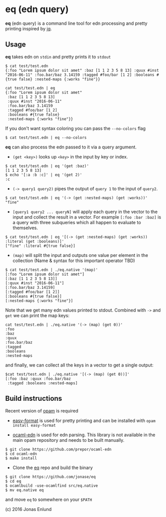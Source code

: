 # eq (edn query)

**eq** (edn query) is a command line tool for edn processing and
pretty printing inspired by [jq](https://stedolan.github.io/jq/).

## Usage

**eq** takes edn on `stdin` and pretty prints it to `stdout`

```
$ cat test/test.edn
{:foo "Lorem ipsum dolor sit amet" :baz [1 1 2 3 5 8 13] :quux #inst "2016-06-11" :foo.bar/baz 3.14159 :tagged #foo/bar [1 2] :booleans #{true false} :nested-maps {:works "fine"}}
```

```
cat test/test.edn | eq
{:foo "Lorem ipsum dolor sit amet"
 :baz [1 1 2 3 5 8 13]
 :quux #inst "2016-06-11"
 :foo.bar/baz 3.14159
 :tagged #foo/bar [1 2]
 :booleans #{true false}
 :nested-maps {:works "fine"}}
```

If you don't want syntax coloring you can pass the `--no-colors` flag

```
$ cat test/test.edn | eq --no-colors
```

**eq** can also process the edn passed to it via a query argument.

* `(get <key>)` looks up `<key>` in the input by key or index.

```
$ cat test/test.edn | eq '(get :baz)'
[1 1 2 3 5 8 13]
$ echo '[:a :b :c]' | eq '(get 2)'
:c
```

* `(-> query1 query2)` pipes the output of `query 1` to the input of `query2`.

```
$ cat test/test.edn | eq '(-> (get :nested-maps) (get :works))'
"fine"
```

* `[query1 query2 ... queryN]` will apply each query in the vector to
  the input and collect the result in a vector. For example `[:foo
  :bar :baz]` is a query with three subqueries which all happen to
  evaluate to themselves.

```
$ cat test/test.edn | eq '[(-> (get :nested-maps) (get :works)) :literal (get :booleans)]'
["fine" :literal #{true false}]
```

* `(map)` will split the input and outputs one value per element in
  the collection (Name & syntax for this important operator TBD)

```
$ cat test/test.edn | ./eq.native '(map)'
[:foo "Lorem ipsum dolor sit amet"]
[:baz [1 1 2 3 5 8 13]]
[:quux #inst "2016-06-11"]
[:foo.bar/baz 3.14159]
[:tagged #foo/bar [1 2]]
[:booleans #{true false}]
[:nested-maps {:works "fine"}]
```

Note that we get many edn values printed to stdout. Combined with `->`
and `get` we can print the map keys:

```
cat test/test.edn | ./eq.native '(-> (map) (get 0))'
:foo
:baz
:quux
:foo.bar/baz
:tagged
:booleans
:nested-maps
```

and finally, we can collect all the keys in a vector to get a single
output:

```
$cat test/test.edn | ./eq.native '[(-> (map) (get 0))]'
[:foo :baz :quux :foo.bar/baz
 :tagged :booleans :nested-maps]
```




## Build instructions

Recent version of [opam](https://opam.ocaml.org) is required

* [easy-format](http://mjambon.com/easy-format.html) is used for
  pretty printing and can be installed with `opam install easy-format`

* [ocaml-edn](https://github.com/prepor/ocaml-edn) is used for edn
  parsing. This library is not available in the main opam repository
  and needs to be built manually.

```
$ git clone https://github.com/prepor/ocaml-edn
$ cd ocaml-edn
$ make install
```

* Clone the [eq](https://github.com/jonase/eq) repo and build the
  binary

```
$ git clone https://github.com/jonase/eq
$ cd eq
$ ocamlbuild -use-ocamlfind src/eq.native
$ mv eq.native eq
```

and move `eq` to somewhere on your `$PATH`






(c) 2016 Jonas Enlund